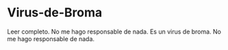 # Virus-de-Broma
Leer completo. No me hago responsable de nada. Es un virus de broma. No me hago responsable de nada. 

